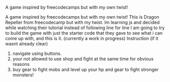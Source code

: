 A game inspired by freecodecamps but with my own twist!

A game inspired by freecodecamps but with my own twist! This is Dragon Repeller from freecodecamp but with my twist. Im learning js and 
decided while watching their tutorial instead of following line for line I am going to try to build the game with just the starter code that they gave to see what i can come up with, and this is it. 
(currently a work in progress)
Instruction (if it wasnt already clear)
1. navigate using buttons.
2. your not allowed to use shop and fight at the same time for obvious reasons
3. buy gear to fight mobs and level up your hp and gear to fight stronger monsters!